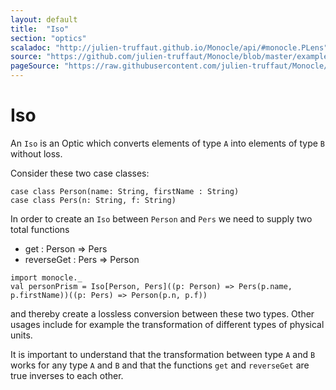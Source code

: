 ```yaml
---
layout: default
title:  "Iso"
section: "optics"
scaladoc: "http://julien-truffaut.github.io/Monocle/api/#monocle.PLens"
source: "https://github.com/julien-truffaut/Monocle/blob/master/example/src/main/scala/monocle/example/LensExample.scala"
pageSource: "https://raw.githubusercontent.com/julien-truffaut/Monocle/master/docs/src/main/tut/iso.md"
---
```


# Iso

An `Iso` is an Optic which converts elements of type `A` into elements of type
`B` without loss.

Consider these two case classes:

```tut:silent
case class Person(name: String, firstName : String)
case class Pers(n: String, f: String)
```

In order to create an `Iso` between `Person` and `Pers` we need to supply two total functions

* get : Person => Pers
* reverseGet : Pers => Person

```tut:silent
import monocle._
val personPrism = Iso[Person, Pers]((p: Person) => Pers(p.name, p.firstName))((p: Pers) => Person(p.n, p.f))
```

and thereby create a lossless conversion between these two types. Other usages include for example the transformation of different types of physical units.

It is important to understand that the transformation between type `A` and `B` works for any type `A` and `B` and that the functions `get` and `reverseGet` are true inverses to each other.
